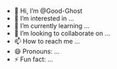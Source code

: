 - 👋 Hi, I’m @Good-Ghost
- 👀 I’m interested in ...
- 🌱 I’m currently learning ...
- 💞️ I’m looking to collaborate on ...
- 📫 How to reach me ...
- 😄 Pronouns: ...
- ⚡ Fun fact: ...

<!---
Mozahid-Ghost/Mozahid-Ghost is a ✨ special ✨ repository because its `README.md` (this file) appears on your GitHub profile.
You can click the Preview link to take a look at your changes.
--->
